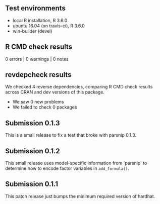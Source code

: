 ## Test environments
* local R installation, R 3.6.0
* ubuntu 16.04 (on travis-ci), R 3.6.0
* win-builder (devel)

## R CMD check results

0 errors | 0 warnings | 0 notes

## revdepcheck results

We checked 4 reverse dependencies, comparing R CMD check results across CRAN and dev versions of this package.

 * We saw 0 new problems
 * We failed to check 0 packages

## Submission 0.1.3

This is a small release to fix a test that broke with parsnip 0.1.3.

## Submission 0.1.2

This small release uses model-specific information from 'parsnip' to determine
how to encode factor variables in `add_formula()`.

## Submission 0.1.1

This patch release just bumps the minimum required version of hardhat.
